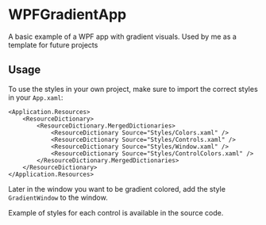 # WPFGradientApp
A basic example of a WPF app with gradient visuals. Used by me as a template for future projects

## Usage
To use the styles in your own project, make sure to import the correct styles in your `App.xaml`:
```Xaml
<Application.Resources>
    <ResourceDictionary>
        <ResourceDictionary.MergedDictionaries>
            <ResourceDictionary Source="Styles/Colors.xaml" />
            <ResourceDictionary Source="Styles/Controls.xaml" />
            <ResourceDictionary Source="Styles/Window.xaml" />
            <ResourceDictionary Source="Styles/ControlColors.xaml" />
        </ResourceDictionary.MergedDictionaries>
    </ResourceDictionary>
</Application.Resources>
```
Later in the window you want to be gradient colored, add the style `GradientWindow` to the window.

Example of styles for each control is available in the source code.